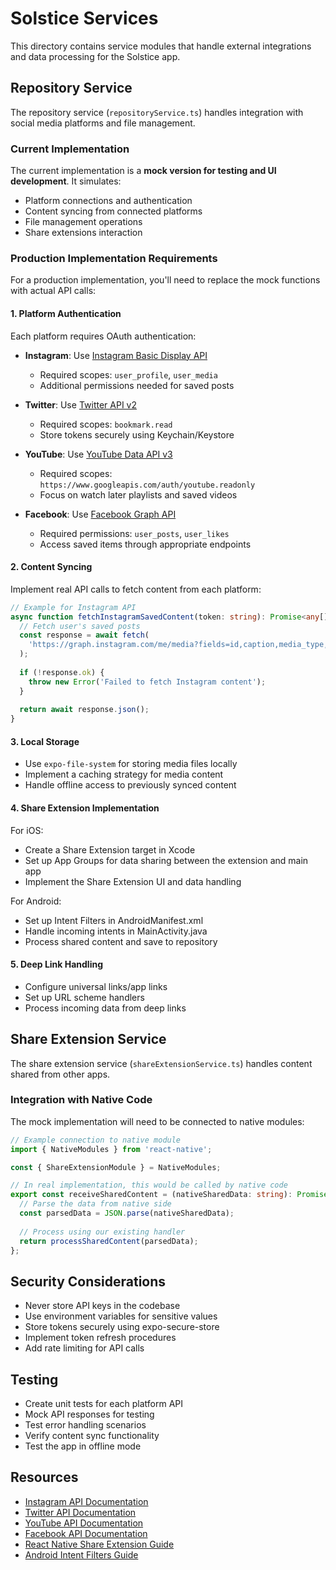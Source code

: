 # Solstice Services

This directory contains service modules that handle external integrations and data processing for the Solstice app.

## Repository Service

The repository service (`repositoryService.ts`) handles integration with social media platforms and file management.

### Current Implementation

The current implementation is a **mock version for testing and UI development**. It simulates:

- Platform connections and authentication
- Content syncing from connected platforms
- File management operations
- Share extensions interaction

### Production Implementation Requirements

For a production implementation, you'll need to replace the mock functions with actual API calls:

#### 1. Platform Authentication

Each platform requires OAuth authentication:

- **Instagram**: Use [Instagram Basic Display API](https://developers.facebook.com/docs/instagram-basic-display-api)
  - Required scopes: `user_profile`, `user_media`
  - Additional permissions needed for saved posts

- **Twitter**: Use [Twitter API v2](https://developer.twitter.com/en/docs/twitter-api)
  - Required scopes: `bookmark.read`
  - Store tokens securely using Keychain/Keystore

- **YouTube**: Use [YouTube Data API v3](https://developers.google.com/youtube/v3)
  - Required scopes: `https://www.googleapis.com/auth/youtube.readonly`
  - Focus on watch later playlists and saved videos

- **Facebook**: Use [Facebook Graph API](https://developers.facebook.com/docs/graph-api)
  - Required permissions: `user_posts`, `user_likes`
  - Access saved items through appropriate endpoints

#### 2. Content Syncing

Implement real API calls to fetch content from each platform:

```typescript
// Example for Instagram API
async function fetchInstagramSavedContent(token: string): Promise<any[]> {
  // Fetch user's saved posts
  const response = await fetch(
    'https://graph.instagram.com/me/media?fields=id,caption,media_type,media_url,permalink,thumbnail_url&access_token=' + token
  );
  
  if (!response.ok) {
    throw new Error('Failed to fetch Instagram content');
  }
  
  return await response.json();
}
```

#### 3. Local Storage

- Use `expo-file-system` for storing media files locally
- Implement a caching strategy for media content
- Handle offline access to previously synced content

#### 4. Share Extension Implementation

For iOS:
- Create a Share Extension target in Xcode
- Set up App Groups for data sharing between the extension and main app
- Implement the Share Extension UI and data handling

For Android:
- Set up Intent Filters in AndroidManifest.xml
- Handle incoming intents in MainActivity.java
- Process shared content and save to repository

#### 5. Deep Link Handling

- Configure universal links/app links
- Set up URL scheme handlers
- Process incoming data from deep links

## Share Extension Service

The share extension service (`shareExtensionService.ts`) handles content shared from other apps.

### Integration with Native Code

The mock implementation will need to be connected to native modules:

```typescript
// Example connection to native module
import { NativeModules } from 'react-native';

const { ShareExtensionModule } = NativeModules;

// In real implementation, this would be called by native code
export const receiveSharedContent = (nativeSharedData: string): Promise<Card> => {
  // Parse the data from native side
  const parsedData = JSON.parse(nativeSharedData);
  
  // Process using our existing handler
  return processSharedContent(parsedData);
};
```

## Security Considerations

- Never store API keys in the codebase
- Use environment variables for sensitive values
- Store tokens securely using expo-secure-store
- Implement token refresh procedures
- Add rate limiting for API calls

## Testing

- Create unit tests for each platform API
- Mock API responses for testing
- Test error handling scenarios
- Verify content sync functionality
- Test the app in offline mode

## Resources

- [Instagram API Documentation](https://developers.facebook.com/docs/instagram-api)
- [Twitter API Documentation](https://developer.twitter.com/en/docs/twitter-api)
- [YouTube API Documentation](https://developers.google.com/youtube/v3)
- [Facebook API Documentation](https://developers.facebook.com/docs/graph-api)
- [React Native Share Extension Guide](https://medium.com/@amanmittal/how-to-implement-share-extension-in-react-native-ios-application-1ced1c9dc302)
- [Android Intent Filters Guide](https://developer.android.com/training/sharing/receive) 
